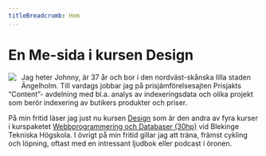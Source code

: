 ```yaml
---
titleBreadcrumb: Hem
...
```

En Me-sida i kursen Design
==========================

<img src="img/me001bws.jpg" style="float: left; margin: 0 10px 10px 0;"> 
Jag heter Johnny, är 37 år och bor i den nordväst-skånska lilla staden
Ängelholm. Till vardags jobbar jag på prisjämförelse­sajten Prisjakts “Content”-
avdelning med bl.a. analys av indexerings­data och olika projekt som berör
indexering av butikers produkter och priser.

På min fritid läser jag just nu kursen [Design](https://dbwebb.se/design) som är
den andra av fyra kurser i kurspaketet [Webbprogrammering och Databaser
(30hp)](https://dbwebb.se/utbildning/webbprogrammering-och-databaser-30hp) vid
Blekinge Tekniska Högskola. I övrigt på min fritid gillar jag att träna, främst
cykling och löpning, oftast med en intressant ljudbok eller podcast i öronen.
